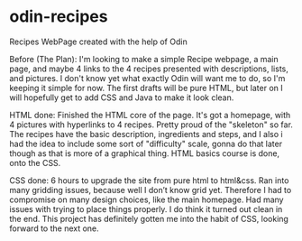 ﻿# odin-recipes
Recipes WebPage created with the help of Odin

Before (The Plan):
I'm looking to make a simple Recipe webpage, a main page, and maybe 4 links to the 4 recipes presented with descriptions, lists, and pictures. I don't know yet what exactly Odin will want me to do, so I'm keeping it simple for now. The first drafts will be pure HTML, but later on I will hopefully get to add CSS and Java to make it look clean.

HTML done:
Finished the HTML core of the page. It's got a homepage, with 4 pictures with hyperlinks to 4 recipes. Pretty proud of the "skeleton" so far. The recipes have the basic description, ingredients and steps, and I also i had the idea to include some sort of "difficulty" scale, gonna do that later though as that is more of a graphical thing. HTML basics course is done, onto the CSS.

CSS done:
6 hours to upgrade the site from pure html to html&css. Ran into many gridding issues, because well I don’t know grid yet. Therefore I had to compromise on many design choices, like the main homepage. Had many issues with trying to place things properly. I do think it turned out clean in the end. This project has definitely gotten me into the habit of CSS, looking forward to the next one.
